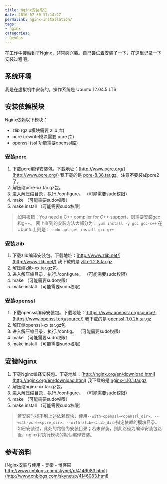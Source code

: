 ```yaml
---
title: Nginx安装笔记
date: 2016-07-30 17:14:27
permalink: nginx-installation/
tags:
- nginx
categories:
- DevOps
---
```

在工作中接触到了Nginx，非常感兴趣。自己尝试着安装了一下，在这里记录一下安装过程吧。
<!--more-->
## 系统环境
我是在虚拟机中安装的，操作系统是 Ubuntu 12.04.5 LTS

## 安装依赖模块
Nginx依赖以下模块：
- zlib (gzip模块需要 zlib 库)
- pcre (rewrite模块需要 pcre 库)
- openssl (ssl 功能需要openssl库)

### 安装pcre

1. 下载pcre编译安装包。下载地址：[http://www.pcre.org/](http://www.pcre.org/)
    我下载的是 [pcre-8.38.tar.gz](ftp://ftp.csx.cam.ac.uk/pub/software/programming/pcre/pcre-8.38.tar.gz)。注意不要装成pcre2了。
2. 解压缩pcre-xx.tar.gz包。
3. 进入解压缩目录，执行./configure。 （可能需要sudo权限）
4. make （可能需要sudo权限）
5. make install （可能需要sudo权限）

> 如果报错：You need a C++ compiler for C++ support，则需要安装gcc和g++。
网上查到的安装方法大部分为：
`yum install -y gcc gcc-c++`
在Ubuntu上则是：
`sudo apt-get install gcc g++`


### 安装zlib

1. 下载zlib编译安装包。下载地址：[http://www.zlib.net/](http://www.zlib.net/)
    我下载的是 [zlib-1.2.8.tar.gz](http://zlib.net/zlib-1.2.8.tar.gz)
2. 解压缩zlib-xx.tar.gz包。
3. 进入解压缩目录，执行./configure。 （可能需要sudo权限）
4. make （可能需要sudo权限）
5. make install （可能需要sudo权限）


### 安装openssl

1. 下载openssl编译安装包。下载地址：[https://www.openssl.org/source/](https://www.openssl.org/source/)
    我下载的是 [openssl-1.0.2h.tar.gz](https://www.openssl.org/source/openssl-1.0.2h.tar.gz)
2. 解压缩openssl-xx.tar.gz包。
3. 进入解压缩目录，执行./config。 （可能需要sudo权限）
4. make （可能需要sudo权限）
5. make install （可能需要sudo权限）

## 安装Nginx

1. 下载Nginx编译安装包。下载地址：[http://nginx.org/en/download.html](http://nginx.org/en/download.html)
    我下载的是 [nginx-1.10.1.tar.gz](http://nginx.org/download/nginx-1.10.1.tar.gz)
2. 解压缩nginx-xx.tar.gz包。
3. 进入解压缩目录，执行./configure。 （可能需要sudo权限）
4. make （可能需要sudo权限）
5. make install （可能需要sudo权限）

> 若安装时找不到上述依赖模块，使用`--with-openssl=<openssl_dir>`、`--with-pcre=<pcre_dir>`、`--with-zlib=<zlib_dir>`指定依赖的模块目录。如已安装过，此处的路径为安装目录；若未安装，则此路径为编译安装包路径，nginx将执行模块的默认编译安装。

## 参考资料
[Nginx安装与使用 - 吴秦 - 博客园 http://www.cnblogs.com/skynet/p/4146083.html](http://www.cnblogs.com/skynet/p/4146083.html)
